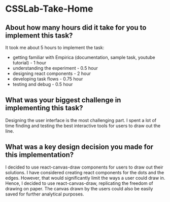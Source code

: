 # CSSLab-Take-Home

## About how many hours did it take for you to implement this task?
It took me about 5 hours to implement the task:
- getting familiar with Empirica (documentation, sample task, youtube tutorial) - 1 hour
- understanding the experiment - 0.5 hour
- designing react components - 2 hour
- developing task flows - 0.75 hour
- testing and debug - 0.5 hour


## What was your biggest challenge in implementing this task?
Designing the user interface is the most challenging part. I spent a lot of time finding and testing the best interactive tools for users to draw out the line.

## What was a key design decision you made for this implementation?
I decided to use react-canvas-draw components for users to draw out their solutions. I have considered creating react components for the dots and the edges. 
However, that would significantly limit the ways a user could draw in. Hence, I decided to use react-canvas-draw, replicating the freedom of drawing on paper.
The canvas drawn by the users could also be easily saved for further analytical purposes.
